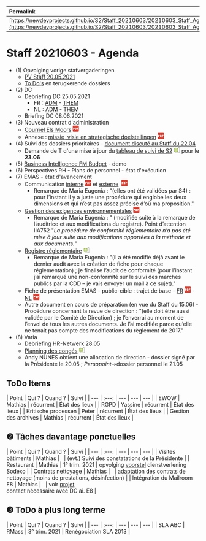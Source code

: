<link rel="stylesheet" href="https://newdevprojects.github.io/S2/S2.css">
<link rel="stylesheet" href="S2.css">

&nbsp;

| Permalink |
| :--- |
| [https://newdevprojects.github.io/S2/Staff_20210603/20210603_Staff_Agenda.html](https://newdevprojects.github.io/S2/Staff_20210603/20210603_Staff_Agenda.html) | 

# Staff 20210603 - Agenda

* (1) Opvolging vorige stafvergaderingen
	* [PV Staff 20.05.2021](http://simp.ly/p/NX5QlF)
	* [To Do's](#todo) en terugkerende dossiers
* (2) DC 
	* Debriefing DC 25.05.2021
		* FR : [ADM](https://newdevprojects.github.io/S2/Staff/20210525_Adm_FR.pdf) - [THEM](https://newdevprojects.github.io/S2/Staff/20210525_Them_FR.pdf)
		* NL : [ADM](https://newdevprojects.github.io/S2/Staff/20210525_Adm_NL.pdf) - [THEM](https://newdevprojects.github.io/S2/Staff/20210525_Them_NL.pdf)
	* Briefing DC 08.06.2021
* (3) Nouveau contrat d'administration
	* [Courriel Els Moors](Mail_EMoors_20210526.pdf) ![](pdf.png)
	* Annexe : [missie, visie en strategische doelstellingen](Missie_visie_en_strategische_doelstellingen.pdf) ![](pdf.png)
* (4) Suivi des dossiers prioritaires - [document discuté au Staff du 22.04](https://newdevprojects.github.io/S2/Staff_20210422/Tableau_Suivi_dossiers_prioritaires_S2.pdf)
	* Demande de T d'une mise à jour du [tableau de suivi de S2](boordtabelprioriteiten.xlsx) ![](excel.png) pour le <b>23.06</b> 
* (5) [Business Intelligence FM Budget](Business_Intelligence_FM_Budget.md) - demo
* (6) Perspectives RH - Plans de personnel - état d'exécution
* (7) EMAS - état d'avancement
	* Communication [interne](Doc1_P09EFr_Communication_interne_FR_V2_opm_SJ.pdf) ![](pdf.png) et [externe](Doc2_P10Fr_Communication_externe_FR_opm_SJ.pdf) ![]() ![](pdf.png)
		* Remarque de Maria Eugenia : "(elles ont été validées par S4) : pour l’instant il y a juste une procédure qui englobe les deux dimensions et qui n’est pas assez précise d’où ma proposition."
	* [Gestion des exigences environnementales](Doc3_P05DFr_Gestion_des_exigences_environnementales_FR_V2.pdf) ![](pdf.png)
		* Remarque de Maria Eugenia : " (modifiée suite à la remarque de l’auditrice et aux modifications du registre). Point d’attention IIA752 "*La procédure de conformité réglementaire n’a pas été mise à jour suite aux modifications apportées à la méthode et aux documents.*"
	* [Registre réglementaire](Doc4_Registre_reglementaire.xlsx) ![](excel.png)
		* Remarque de Maria Eugenia : "(il a été modifié déjà avant le dernier audit avec la création de fiche pour chaque réglementation) ; je finalise l’audit de conformité (pour l’instant j’ai remarqué une non-conformité sur le suivi des marchés publics par la CDD – je vais envoyer un mail à ce sujet)."
	* Fiche de présentation EMAS - public-cible : trajet de base - [FR](EMAS_Fiche_accueil_FR.pdf) ![](pdf.png) - [NL](EMAS_Fiche_accueil_NL.pdf) ![](pdf.png)
	* Autre document en cours de préparation (en vue du Staff du 15.06) - Procédure concernant la revue de direction : "(elle doit être aussi validée par le Comité de Direction) ; je l’enverrai au moment de l’envoi de tous les autres documents. Je l’ai modifiée parce qu’elle ne tenait pas compte des modifications du règlement de 2017."
* (8) Varia
	* Debriefing HR-Netwerk 28.05
	* [Planning des congés](Vakantieperiodes_2021.xlsx) ![](excel.png) 
	* Andy NUNES obtient une allocation de direction - dossier signé par la Présidente le 20.05 ; *Persopoint*&rarr;dossier personnel le 21.05

<a name="todo"> </a>

## ToDo Items

| Point | Qui ? | Quand ? | Suivi |
| --- | :---: | --- | --- | --- |
| EWOW | Mathias | récurrent | &Eacute;tat des lieux |
| RGPD | Yassine | récurrent | &Eacute;tat des lieux |
| Kritische processen | Peter | récurrent | &Eacute;tat des lieux |
| Gestion des archives | Mathias | récurrent | &Eacute;tat des lieux |

## &#10103; Tâches davantage ponctuelles

| Point | Qui ? | Quand ? | Suivi |
| --- | :---: | --- | --- | --- |
| Visites bâtiments | Mathias | &nbsp; | (evt.) Suivi des constatations de la Présidente |
| Restaurant | Mathias | 1° trim. 2021 | opvolging [voorstel](https://newdevprojects.github.io/S2/Staff_20210107/20210107_Sodexo_aangepaste_werking.pdf) dienstverlening Sodexo |
| Contrats nettoyage | Mathias | &nbsp; | adaptation des contrats de nettoyage (moins de prestations, désinfection) |
| Intégration du Mailroom E8 | Mathias | &nbsp; | voir [projet](https://newdevprojects.github.io/S2/Staff_20210204/Nota_verzendingsdienst_E8.pdf)<br>contact nécessaire avec DG ai. E8 |

## &#10104; ToDo à plus long terme

| Point | Qui ? | Quand ? | Suivi |
| --- | :---: | --- | --- | --- |
| SLA ABC | RMass | 3° trim. 2021 | Renégociation SLA 2013 |
